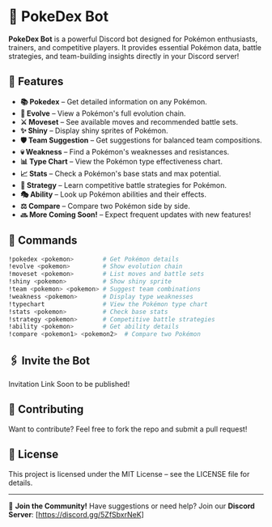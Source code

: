 # 📖 PokeDex Bot

**PokeDex Bot** is a powerful Discord bot designed for Pokémon enthusiasts, trainers, and competitive players. It provides essential Pokémon data, battle strategies, and team-building insights directly in your Discord server!

## 🚀 Features

- **📚 Pokedex** – Get detailed information on any Pokémon.
- **🔄 Evolve** – View a Pokémon's full evolution chain.
- **⚔️ Moveset** – See available moves and recommended battle sets.
- **✨ Shiny** – Display shiny sprites of Pokémon.
- **🛡️ Team Suggestion** – Get suggestions for balanced team compositions.
- **💀 Weakness** – Find a Pokémon's weaknesses and resistances.
- **📊 Type Chart** – View the Pokémon type effectiveness chart.
- **📈 Stats** – Check a Pokémon's base stats and max potential.
- **🎯 Strategy** – Learn competitive battle strategies for Pokémon.
- **🎭 Ability** – Look up Pokémon abilities and their effects.
- **⚖️ Compare** – Compare two Pokémon side by side.
- **🔜 More Coming Soon!** – Expect frequent updates with new features!

## 📌 Commands

```bash
!pokedex <pokemon>        # Get Pokémon details
!evolve <pokemon>         # Show evolution chain
!moveset <pokemon>        # List moves and battle sets
!shiny <pokemon>          # Show shiny sprite
!team <pokemon> <pokemon> # Suggest team combinations
!weakness <pokemon>       # Display type weaknesses
!typechart                # View the Pokémon type chart
!stats <pokemon>          # Check base stats
!strategy <pokemon>       # Competitive battle strategies
!ability <pokemon>        # Get ability details
!compare <pokemon1> <pokemon2>  # Compare two Pokémon
```

## 🖇️ Invite the Bot

Invitation Link Soon to be published!

## 🤝 Contributing

Want to contribute? Feel free to fork the repo and submit a pull request!


## 📜 License

This project is licensed under the MIT License – see the LICENSE file for details.

---

💬 **Join the Community!** Have suggestions or need help? Join our **Discord Server**: [https://discord.gg/5ZfSbxrNeK]
